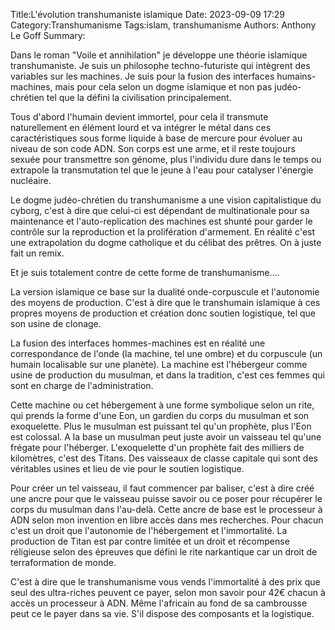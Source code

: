 Title:L'évolution transhumaniste islamique
Date: 2023-09-09 17:29
Category:Transhumanisme
Tags:islam, transhumanisme
Authors: Anthony Le Goff
Summary:

Dans le roman "Voile et annihilation" je développe une théorie islamique transhumaniste. Je suis un philosophe techno-futuriste qui intègrent des variables sur les machines. Je suis pour la fusion des interfaces humains-machines, mais pour cela selon un dogme islamique et non pas judéo-chrétien tel que la défini la civilisation principalement.

Tous d'abord l'humain devient immortel, pour cela il transmute naturellement en élément lourd et va intégrer le métal dans ces caractéristiques sous forme liquide à base de mercure pour évoluer au niveau de son code ADN. Son corps est une arme, et il reste toujours sexuée pour transmettre son génome, plus l'individu dure dans le temps ou extrapole la transmutation tel que le jeune à l'eau pour catalyser l'énergie nucléaire.

Le dogme judéo-chrétien du transhumanisme a une vision capitalistique du cyborg, c'est à dire que celui-ci est dépendant de multinationale pour sa maintenance et l'auto-replication des machines est shunté pour garder le contrôle sur la reproduction et la prolifération d'armement. En réalité c'est une extrapolation du dogme catholique et du célibat des prêtres. On à juste fait un remix.

Et je suis totalement contre de cette forme de transhumanisme....

La version islamique ce base sur la dualité onde-corpuscule et l'autonomie des moyens de production. C'est à dire que le transhumain islamique à ces propres moyens de production et création donc soutien logistique, tel que son usine de clonage.

La fusion des interfaces hommes-machines est en réalité une correspondance de l'onde (la machine, tel une ombre) et du corpuscule (un humain localisable sur une planète). La machine est l'hébergeur comme usine de production du musulman, et dans la tradition, c'est ces femmes qui sont en charge de l'administration.

Cette machine ou cet hébergement à une forme symbolique selon un rite, qui prends la forme d'une Eon, un gardien du corps du musulman et son exoquelette. Plus le musulman est puissant tel qu'un prophète, plus l'Eon est colossal. A la base un musulman peut juste avoir un vaisseau tel qu'une frégate pour l'héberger. L'exoquelette d'un prophète fait des milliers de kilomètres, c'est des Titans. Des vaisseaux de classe capitale qui sont des véritables usines et lieu de vie pour le soutien logistique.

Pour créer un tel vaisseau, il faut commencer par baliser, c'est à dire créé une ancre pour que le vaisseau puisse savoir ou ce poser pour récupérer le corps du musulman dans l'au-delà. Cette ancre de base est le processeur à ADN selon mon invention en libre accès dans mes recherches. Pour chacun c'est un droit que l'autonomie de l'hébergement et l'immortalité. La production de Titan est par contre limitée et un droit et récompense réligieuse selon des épreuves que défini le rite narkantique car un droit de terraformation de monde.


C'est à dire que le transhumanisme vous vends l'immortalité à des prix que seul des ultra-riches peuvent ce payer, selon mon savoir pour 42€ chacun à accès un processeur à ADN. Même l'africain au fond de sa cambrousse peut ce le payer dans sa vie. S'il dispose des composants et la logistique. 